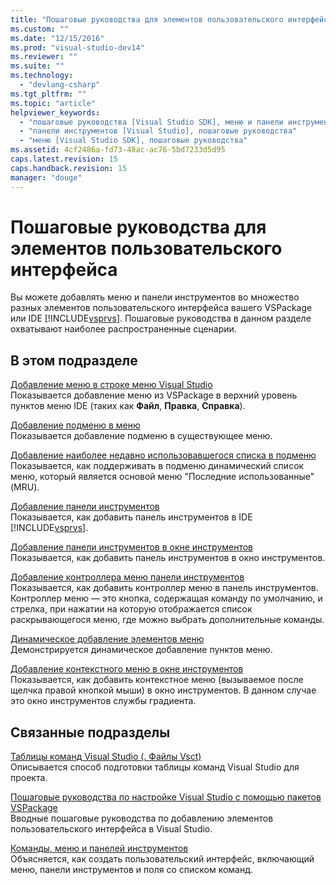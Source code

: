 ```yaml
---
title: "Пошаговые руководства для элементов пользовательского интерфейса | Microsoft Docs"
ms.custom: ""
ms.date: "12/15/2016"
ms.prod: "visual-studio-dev14"
ms.reviewer: ""
ms.suite: ""
ms.technology: 
  - "devlang-csharp"
ms.tgt_pltfrm: ""
ms.topic: "article"
helpviewer_keywords: 
  - "пошаговые руководства [Visual Studio SDK], меню и панели инструментов"
  - "панели инструментов [Visual Studio], пошаговые руководства"
  - "меню [Visual Studio SDK], пошаговые руководства"
ms.assetid: 4cf2486a-fd73-48ac-ac76-5bd7233d5d95
caps.latest.revision: 15
caps.handback.revision: 15
manager: "douge"
---
```

# Пошаговые руководства для элементов пользовательского интерфейса
Вы можете добавлять меню и панели инструментов во множество разных элементов пользовательского интерфейса вашего VSPackage или IDE [!INCLUDE[vsprvs](../assembler/masm/includes/vsprvs_md.md)]. Пошаговые руководства в данном разделе охватывают наиболее распространенные сценарии.  
  
## В этом подразделе  
 [Добавление меню в строке меню Visual Studio](../Topic/Adding%20a%20Menu%20to%20the%20Visual%20Studio%20Menu%20Bar.md)  
 Показывается добавление меню из VSPackage в верхний уровень пунктов меню IDE \(таких как **Файл**, **Правка**, **Справка**\).  
  
 [Добавление подменю в меню](../Topic/Adding%20a%20Submenu%20to%20a%20Menu.md)  
 Показывается добавление подменю в существующее меню.  
  
 [Добавление наиболее недавно использовавшегося списка в подменю](../Topic/Adding%20a%20Most%20Recently%20Used%20List%20to%20a%20Submenu.md)  
 Показывается, как поддерживать в подменю динамический список меню, который является основой меню "Последние использованные" \(MRU\).  
  
 [Добавление панели инструментов](../Topic/Adding%20a%20Toolbar.md)  
 Показывается, как добавить панель инструментов в IDE [!INCLUDE[vsprvs](../assembler/masm/includes/vsprvs_md.md)].  
  
 [Добавление панели инструментов в окне инструментов](../Topic/Adding%20a%20Toolbar%20to%20a%20Tool%20Window.md)  
 Показывается, как добавить панель инструментов в окно инструментов.  
  
 [Добавление контроллера меню панели инструментов](../Topic/Adding%20a%20Menu%20Controller%20to%20a%20Toolbar.md)  
 Показывается, как добавить контроллер меню в панель инструментов. Контроллер меню — это кнопка, содержащая команду по умолчанию, и стрелка, при нажатии на которую отображается список раскрывающегося меню, где можно выбрать дополнительные команды.  
  
 [Динамическое добавление элементов меню](../Topic/Dynamically%20Adding%20Menu%20Items.md)  
 Демонстрируется динамическое добавление пунктов меню.  
  
 [Добавление контекстного меню в окне инструментов](../Topic/Adding%20a%20Shortcut%20Menu%20in%20a%20Tool%20Window.md)  
 Показывается, как добавить контекстное меню \(вызываемое после щелчка правой кнопкой мыши\) в окно инструментов. В данном случае это окно инструментов службы градиента.  
  
## Связанные подразделы  
 [Таблицы команд Visual Studio \(. Файлы Vsct\)](../Topic/Visual%20Studio%20Command%20Table%20\(.Vsct\)%20Files.md)  
 Описывается способ подготовки таблицы команд Visual Studio для проекта.  
  
 [Пошаговые руководства по настройке Visual Studio с помощью пакетов VSPackage](../misc/walkthroughs-for-customizing-visual-studio-by-using-vspackages.md)  
 Вводные пошаговые руководства по добавлению элементов пользовательского интерфейса в Visual Studio.  
  
 [Команды, меню и панелей инструментов](../Topic/Commands,%20Menus,%20and%20Toolbars.md)  
 Объясняется, как создать пользовательский интерфейс, включающий меню, панели инструментов и поля со списком команд.